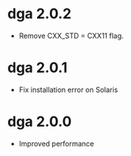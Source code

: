 # dga 2.0.2

- Remove CXX_STD = CXX11 flag.

# dga 2.0.1

- Fix installation error on Solaris

# dga 2.0.0

- Improved performance